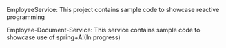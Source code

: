 EmployeeService: This project contains sample code to showcase reactive programming


Employee-Document-Service: This service contains sample code to showcase use of spring+AI(In progress)
